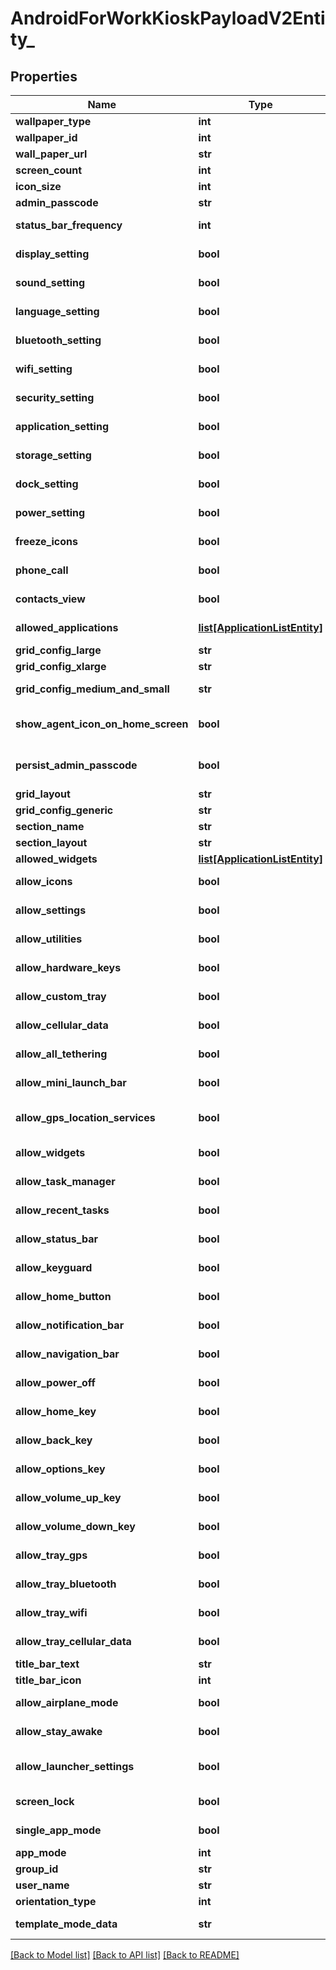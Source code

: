 # AndroidForWorkKioskPayloadV2Entity_

## Properties
Name | Type | Description | Notes
------------ | ------------- | ------------- | -------------
**wallpaper_type** | **int** | Gets or sets wallpaperType. | [optional] 
**wallpaper_id** | **int** | Gets or sets wallpaperId. | [optional] 
**wall_paper_url** | **str** | Gets or sets wallPaperUrl. | [optional] 
**screen_count** | **int** | Gets or sets screenCount. | [optional] 
**icon_size** | **int** | Gets or sets iconSize. | [optional] 
**admin_passcode** | **str** | Gets or sets adminPasscode. | [optional] 
**status_bar_frequency** | **int** | Gets or sets statusBarFrequency. | [optional] 
**display_setting** | **bool** | Gets or sets a value indicating whether displaySetting. | [optional] 
**sound_setting** | **bool** | Gets or sets a value indicating whether soundSetting. | [optional] 
**language_setting** | **bool** | Gets or sets a value indicating whether languageSetting. | [optional] 
**bluetooth_setting** | **bool** | Gets or sets a value indicating whether bluetoothSetting. | [optional] 
**wifi_setting** | **bool** | Gets or sets a value indicating whether wifiSetting. | [optional] 
**security_setting** | **bool** | Gets or sets a value indicating whether securitySetting. | [optional] 
**application_setting** | **bool** | Gets or sets a value indicating whether applicationSetting. | [optional] 
**storage_setting** | **bool** | Gets or sets a value indicating whether storageSetting. | [optional] 
**dock_setting** | **bool** | Gets or sets a value indicating whether dockSetting. | [optional] 
**power_setting** | **bool** | Gets or sets a value indicating whether powerSetting. | [optional] 
**freeze_icons** | **bool** | Gets or sets a value indicating whether freezeIcons. | [optional] 
**phone_call** | **bool** | Gets or sets a value indicating whether phoneCall. | [optional] 
**contacts_view** | **bool** | Gets or sets a value indicating whether contactsView. | [optional] 
**allowed_applications** | [**list[ApplicationListEntity]**](ApplicationListEntity.md) | Gets or sets allowedApplications. | [optional] 
**grid_config_large** | **str** | Gets or sets gridConfigLarge. | [optional] 
**grid_config_xlarge** | **str** | Gets or sets gridConfigXlarge. | [optional] 
**grid_config_medium_and_small** | **str** | Gets or sets gridConfigMediumAndSmall. | [optional] 
**show_agent_icon_on_home_screen** | **bool** | Gets or sets a value indicating whether showAgentIconOnHomeScreen. | [optional] 
**persist_admin_passcode** | **bool** | Gets or sets a value indicating whether persistAdminPasscode. | [optional] 
**grid_layout** | **str** | Gets or sets gridLayout. | [optional] 
**grid_config_generic** | **str** | Gets or sets gridConfigGeneric. | [optional] 
**section_name** | **str** | Gets or sets sectionName. | [optional] 
**section_layout** | **str** | Gets or sets sectionLayout. | [optional] 
**allowed_widgets** | [**list[ApplicationListEntity]**](ApplicationListEntity.md) | Gets or sets allowedWidgets. | [optional] 
**allow_icons** | **bool** | Gets or sets a value indicating whether allowIcons. | [optional] 
**allow_settings** | **bool** | Gets or sets a value indicating whether allowSettings. | [optional] 
**allow_utilities** | **bool** | Gets or sets a value indicating whether allowUtilities. | [optional] 
**allow_hardware_keys** | **bool** | Gets or sets a value indicating whether allowHardwareKeys. | [optional] 
**allow_custom_tray** | **bool** | Gets or sets a value indicating whether allowCustomTray. | [optional] 
**allow_cellular_data** | **bool** | Gets or sets a value indicating whether allowCellularData. | [optional] 
**allow_all_tethering** | **bool** | Gets or sets a value indicating whether allowAllTethering. | [optional] 
**allow_mini_launch_bar** | **bool** | Gets or sets a value indicating whether allowMiniLaunchBar. | [optional] 
**allow_gps_location_services** | **bool** | Gets or sets a value indicating whether allowGpsLocationServices. | [optional] 
**allow_widgets** | **bool** | Gets or sets a value indicating whether allowWidgets. | [optional] 
**allow_task_manager** | **bool** | Gets or sets a value indicating whether allowTaskManager. | [optional] 
**allow_recent_tasks** | **bool** | Gets or sets a value indicating whether allowRecentTasks. | [optional] 
**allow_status_bar** | **bool** | Gets or sets a value indicating whether allowStatusBar. | [optional] 
**allow_keyguard** | **bool** | Gets or sets a value indicating whether AllowKeyguard. | [optional] 
**allow_home_button** | **bool** | Gets or sets a value indicating whether AllowHomeButton. | [optional] 
**allow_notification_bar** | **bool** | Gets or sets a value indicating whether allowNotificationBar. | [optional] 
**allow_navigation_bar** | **bool** | Gets or sets a value indicating whether allowNavigationBar. | [optional] 
**allow_power_off** | **bool** | Gets or sets a value indicating whether allowPowerOff. | [optional] 
**allow_home_key** | **bool** | Gets or sets a value indicating whether allowHomeKey. | [optional] 
**allow_back_key** | **bool** | Gets or sets a value indicating whether allowBackKey. | [optional] 
**allow_options_key** | **bool** | Gets or sets a value indicating whether allowOptionsKey. | [optional] 
**allow_volume_up_key** | **bool** | Gets or sets a value indicating whether allowVolumeUpKey. | [optional] 
**allow_volume_down_key** | **bool** | Gets or sets a value indicating whether allowVolumeDownKey. | [optional] 
**allow_tray_gps** | **bool** | Gets or sets a value indicating whether allowTrayGPS. | [optional] 
**allow_tray_bluetooth** | **bool** | Gets or sets a value indicating whether allowTrayBluetooth. | [optional] 
**allow_tray_wifi** | **bool** | Gets or sets a value indicating whether allowTrayWifi. | [optional] 
**allow_tray_cellular_data** | **bool** | Gets or sets a value indicating whether allowTrayCellularData. | [optional] 
**title_bar_text** | **str** | Gets or sets titleBarText. | [optional] 
**title_bar_icon** | **int** | Gets or sets titleBarIcon. | [optional] 
**allow_airplane_mode** | **bool** | Gets or sets a value indicating whether allowAirplaneMode. | [optional] 
**allow_stay_awake** | **bool** | Gets or sets a value indicating whether allowStayAwake. | [optional] 
**allow_launcher_settings** | **bool** | Gets or sets a value indicating whether allowLauncherSettings. | [optional] 
**screen_lock** | **bool** | Gets or sets a value indicating whether screenLock. | [optional] 
**single_app_mode** | **bool** | Gets or sets a value indicating whether singleAppMode. | [optional] 
**app_mode** | **int** | Gets or sets appMode. | [optional] 
**group_id** | **str** | Gets or sets groupId. | [optional] 
**user_name** | **str** | Gets or sets userName. | [optional] 
**orientation_type** | **int** | Gets or sets orientationType. | [optional] 
**template_mode_data** | **str** | Gets or sets templateModeData. | [optional] 

[[Back to Model list]](../README.md#documentation-for-models) [[Back to API list]](../README.md#documentation-for-api-endpoints) [[Back to README]](../README.md)


